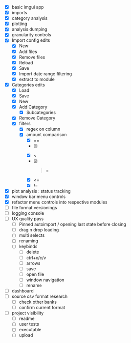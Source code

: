 - [x] basic imgui app
- [x] imports
- [x] category analysis
- [x] plotting
- [x] analysis dumping
- [x] granularity controls
- [x] Import config edits
	- [x] New
	- [x] Add files
	- [x] Remove files
	- [x] Reload
	- [x] Save
	- [x] Import date range filtering
	- [x] extract to module
- [x] Categories edits
	- [x] Load
	- [x] Save
	- [x] New
	- [x] Add Category
		- [x] Subcategories
	- [x] Remove Category
	- [x] filters
		- [x] regex on column
		- [x] amount comparison
			- [x] ==
			- [x] >
			- [x] <
			- [x] >=
			- [x] <=
			- [x] !=
- [x] plot analysis : status tracking
- [x] window bar menu controls
- [x] refactor menu controls into respective modules
- [ ] file format versionings
- [ ] logging console
- [ ] UX quality pass
	- [ ] Pinned autoimport / opening last state before closing
	- [ ] drag n drop loading
	- [ ] multi selects
	- [ ] renaming
	- [ ] keybinds
		- [ ] delete
		- [ ] ctrl+x/c/v
		- [ ] arrows
		- [ ] save
		- [ ] open file
		- [ ] window navigation
		- [ ] rename
- [ ] dashboard
- [ ] source csv format research
	- [ ] check other banks
	- [ ] confirm current format
- [ ] project visibility
	- [ ] readme
	- [ ] user tests
	- [ ] executable
	- [ ] upload
